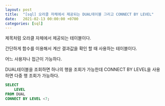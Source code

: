 ```yaml
---
layout: post
title:  "[sql] 오라클 자체에서 제공되는 DUAL테이블 그리고 CONNECT BY LEVEL"
date:   2021-02-13 00:00:00 +0700
categories: [sql]
---
```


제목처럼 오라클 자체에서 제공되는 테이블이다.

간단하게 함수를 이용해서 계산 결과값을 확인 할 때 사용하는 테이블이다.

어느 사용자나 접근이 가능하다.


DUAL테이블을 조회하면 하나의 행을 조회가 가능한데 CONNECT BY LEVEL을 사용하면 다중 행 조회가 가능하다.

```sql
SELECT
    LEVEL
FROM DUAL
CONNECT BY LEVEL <7;
```
